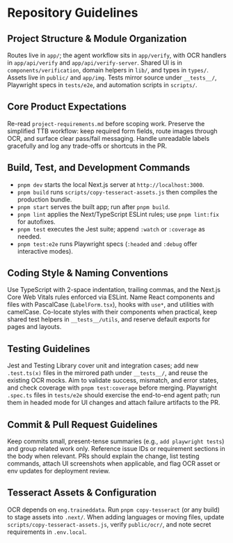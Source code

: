 # Repository Guidelines

## Project Structure & Module Organization
Routes live in `app/`; the agent workflow sits in `app/verify`, with OCR handlers in `app/api/verify` and `app/api/verify-server`. Shared UI is in `components/verification`, domain helpers in `lib/`, and types in `types/`. Assets live in `public/` and `app/img`. Tests mirror source under `__tests__/`, Playwright specs in `tests/e2e`, and automation scripts in `scripts/`.

## Core Product Expectations
Re-read `project-requirements.md` before scoping work. Preserve the simplified TTB workflow: keep required form fields, route images through OCR, and surface clear pass/fail messaging. Handle unreadable labels gracefully and log any trade-offs or shortcuts in the PR.

## Build, Test, and Development Commands
- `pnpm dev` starts the local Next.js server at `http://localhost:3000`.
- `pnpm build` runs `scripts/copy-tesseract-assets.js` then compiles the production bundle.
- `pnpm start` serves the built app; run after `pnpm build`.
- `pnpm lint` applies the Next/TypeScript ESLint rules; use `pnpm lint:fix` for autofixes.
- `pnpm test` executes the Jest suite; append `:watch` or `:coverage` as needed.
- `pnpm test:e2e` runs Playwright specs (`:headed` and `:debug` offer interactive modes).

## Coding Style & Naming Conventions
Use TypeScript with 2-space indentation, trailing commas, and the Next.js Core Web Vitals rules enforced via ESLint. Name React components and files with PascalCase (`LabelForm.tsx`), hooks with `use*`, and utilities with camelCase. Co-locate styles with their components when practical, keep shared test helpers in `__tests__/utils`, and reserve default exports for pages and layouts.

## Testing Guidelines
Jest and Testing Library cover unit and integration cases; add new `.test.ts(x)` files in the mirrored path under `__tests__/`, and reuse the existing OCR mocks. Aim to validate success, mismatch, and error states, and check coverage with `pnpm test:coverage` before merging. Playwright `.spec.ts` files in `tests/e2e` should exercise the end-to-end agent path; run them in headed mode for UI changes and attach failure artifacts to the PR.

## Commit & Pull Request Guidelines
Keep commits small, present-tense summaries (e.g., `add playwright tests`) and group related work only. Reference issue IDs or requirement sections in the body when relevant. PRs should explain the change, list testing commands, attach UI screenshots when applicable, and flag OCR asset or env updates for deployment review.

## Tesseract Assets & Configuration
OCR depends on `eng.traineddata`. Run `pnpm copy-tesseract` (or any build) to stage assets into `.next/`. When adding languages or moving files, update `scripts/copy-tesseract-assets.js`, verify `public/ocr/`, and note secret requirements in `.env.local`.
